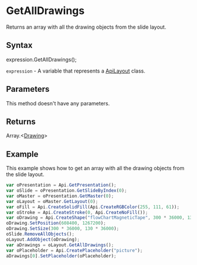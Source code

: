 # GetAllDrawings

Returns an array with all the drawing objects from the slide layout.

## Syntax

expression.GetAllDrawings();

`expression` - A variable that represents a [ApiLayout](../ApiLayout.md) class.

## Parameters

This method doesn't have any parameters.

## Returns

Array.\<[Drawing](../../Enumeration/Drawing.md)>

## Example

This example shows how to get an array with all the drawing objects from the slide layout.

```javascript
var oPresentation = Api.GetPresentation();
var oSlide = oPresentation.GetSlideByIndex(0);
var oMaster = oPresentation.GetMaster(0);
var oLayout = oMaster.GetLayout(0);
var oFill = Api.CreateSolidFill(Api.CreateRGBColor(255, 111, 61));
var oStroke = Api.CreateStroke(0, Api.CreateNoFill());
var oDrawing = Api.CreateShape("flowChartMagneticTape", 300 * 36000, 130 * 36000, oFill, oStroke);
oDrawing.SetPosition(608400, 1267200);
oDrawing.SetSize(300 * 36000, 130 * 36000);
oSlide.RemoveAllObjects();
oLayout.AddObject(oDrawing);
var aDrawings = oLayout.GetAllDrawings();
var oPlaceholder = Api.CreatePlaceholder("picture");
aDrawings[0].SetPlaceholder(oPlaceholder);
```

